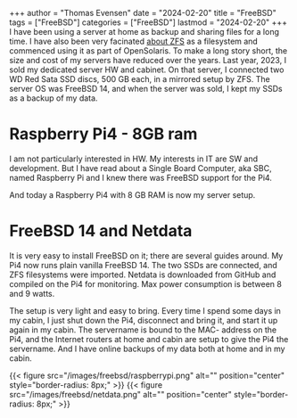 +++
author = "Thomas Evensen"
date = "2024-02-20"
title =  "FreeBSD"
tags = ["FreeBSD"]
categories = ["FreeBSD"]
lastmod = "2024-02-20"
+++
I have been using a server at home as backup and sharing files for a long time. I have also been very facinated [about ZFS](https://openzfs.org/wiki/Main_Page) as a filesystem and commenced using it as part of OpenSolaris. To make a long story short, the size and cost of my servers have reduced over the years. Last year, 2023, I sold my dedicated server HW and cabinet. On that server, I connected two WD Red Sata SSD discs, 500 GB each, in a mirrored setup by ZFS. The server OS was FreeBSD 14, and when the server was sold, I kept my SSDs as a backup of my data.

# Raspberry Pi4 - 8GB ram

I am not particularly interested in HW. My interests in IT are SW and development. But I have read about a Single Board Computer, aka SBC, named Raspberry Pi and I knew there was FreeBSD support for the Pi4. 

And today a Raspberry Pi4 with 8 GB RAM is now my server setup. 

# FreeBSD 14 and Netdata

It is very easy to install FreeBSD on it; there are several guides around. My Pi4 now runs plain vanilla FreeBSD 14. The two SSDs are connected, and ZFS filesystems were imported. Netdata is downloaded from GitHub and compiled on the Pi4 for monitoring. Max power consumption is between 8 and 9 watts. 

The setup is very light and easy to bring. Every time I spend some days in my cabin, I just shut down the Pi4, disconnect and bring it, and start it up again in my cabin. The servername is bound to the MAC- address on the Pi4, and the Internet routers at home and cabin are setup to give the Pi4 the servername. And I have online backups of my data both at home and in my cabin. 

{{< figure src="/images/freebsd/raspberrypi.png" alt="" position="center" style="border-radius: 8px;" >}}
{{< figure src="/images/freebsd/netdata.png" alt="" position="center" style="border-radius: 8px;" >}}

